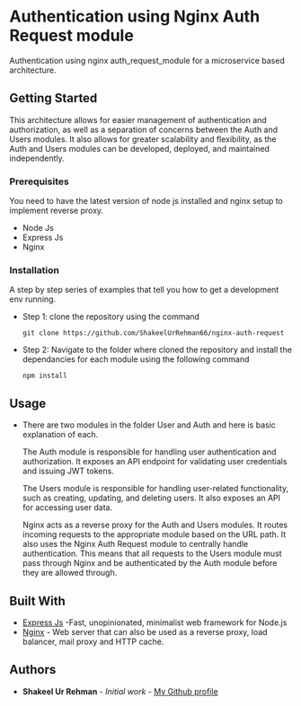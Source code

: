 # Authentication using Nginx Auth Request module

Authentication using nginx auth_request_module for a microservice based architecture. 

## Getting Started

This architecture allows for easier management of authentication and authorization, as well as a separation of concerns between the Auth and Users modules. It also allows for greater scalability and flexibility, as the Auth and Users modules can be developed, deployed, and maintained independently.

### Prerequisites

You need to have the latest version of node js installed and nginx setup to implement reverse proxy.

- Node Js
- Express Js
- Nginx 


### Installation

A step by step series of examples that tell you how to get a development env running.
- Step 1: clone the repository using the command

  `git clone https://github.com/ShakeelUrRehman66/nginx-auth-request`

- Step 2: Navigate to the folder where cloned the repository and install the dependancies for each module using the following command
 
  `npm install`

## Usage
- There are two modules in the folder User and Auth and here is basic explanation of each.

   The Auth module is responsible for handling user authentication and authorization. It exposes an API endpoint for validating user credentials and issuing JWT tokens.

   The Users module is responsible for handling user-related functionality, such as creating, updating, and deleting users. It also exposes an API for accessing user data.

   Nginx acts as a reverse proxy for the Auth and Users modules. It routes incoming requests to the appropriate module based on the URL path. It also uses the Nginx Auth Request module to centrally handle authentication. This means that all requests to the Users module must pass through Nginx and be authenticated by the Auth module before they are allowed through.

## Built With

- [Express Js](https://expressjs.com/) -Fast, unopinionated, minimalist web framework for Node.js
- [Nginx](https://www.nginx.com/) - Web server that can also be used as a reverse proxy, load balancer, mail proxy and HTTP cache. 


## Authors

- **Shakeel Ur Rehman** - *Initial work* - [My Github profile](https://github.com/ShakeelUrRehman66)



